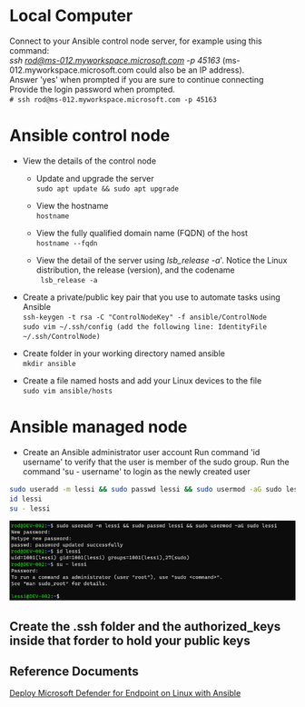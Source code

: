 # Local Computer
Connect to your Ansible control node server, for example using this command:<br>
_ssh rod@ms-012.myworkspace.microsoft.com -p 45163_ (ms-012.myworkspace.microsoft.com could also be an IP address).<br>
Answer 'yes' when prompted if you are sure to continue connecting<br>
Provide the login password when prompted.<br>
```# ssh rod@ms-012.myworkspace.microsoft.com -p 45163```

# Ansible control node
* View the details of the control node
    * Update and upgrade the server<br>
    ```sudo apt update && sudo apt upgrade```

    * View the hostname<br>
    ```hostname```

    * View the fully qualified domain name (FQDN) of the host<br>
    ```hostname --fqdn```

    * View the detail of the server using _lsb_release -a_'. Notice the Linux distribution, the release (version), and the codename<br>
    ``` lsb_release -a```

* Create a private/public key pair that you use to automate tasks using Ansible<br>
```ssh-keygen -t rsa -C "ControlNodeKey" -f ansible/ControlNode```<br>
```sudo vim ~/.ssh/config (add the following line: IdentityFile ~/.ssh/ControlNode)```<br>


* Create folder in your working directory named ansible<br>
```mkdir ansible```

* Create a file named hosts and add your Linux devices to the file<br>
```sudo vim ansible/hosts```


# Ansible managed node

* Create an Ansible administrator user account
Run command 'id username' to verify that the user is member of the sudo group.
Run the command 'su - username' to login as the newly created user

```bash
sudo useradd -m lessi && sudo passwd lessi && sudo usermod -aG sudo lessi
id lessi
su - lessi
```
![Create admin user](/image-1.png)

## Create the .ssh folder and the authorized_keys inside that forder to hold your public keys


## Reference Documents
[Deploy Microsoft Defender for Endpoint on Linux with Ansible](https://learn.microsoft.com/en-us/microsoft-365/security/defender-endpoint/linux-install-with-ansible?view=o365-worldwide)


